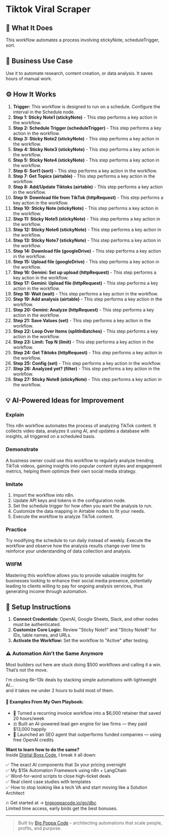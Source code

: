 # Tiktok Viral Scraper

## 🚀 What It Does
This workflow automates a process involving stickyNote, scheduleTrigger, sort.

## 💼 Business Use Case
Use it to automate research, content creation, or data analysis. It saves hours of manual work.

## ⚙️ How It Works
1.  **Trigger:** This workflow is designed to run on a schedule. Configure the interval in the Schedule node.
2. **Step 1: Sticky Note1 (stickyNote)** - This step performs a key action in the workflow.
3. **Step 2: Schedule Trigger (scheduleTrigger)** - This step performs a key action in the workflow.
4. **Step 3: Sticky Note2 (stickyNote)** - This step performs a key action in the workflow.
5. **Step 4: Sticky Note3 (stickyNote)** - This step performs a key action in the workflow.
6. **Step 5: Sticky Note4 (stickyNote)** - This step performs a key action in the workflow.
7. **Step 6: Sort1 (sort)** - This step performs a key action in the workflow.
8. **Step 7: Get Topics (airtable)** - This step performs a key action in the workflow.
9. **Step 8: Add/Update Tiktoks (airtable)** - This step performs a key action in the workflow.
10. **Step 9: Download file from TikTok (httpRequest)** - This step performs a key action in the workflow.
11. **Step 10: Sticky Note (stickyNote)** - This step performs a key action in the workflow.
12. **Step 11: Sticky Note5 (stickyNote)** - This step performs a key action in the workflow.
13. **Step 12: Sticky Note6 (stickyNote)** - This step performs a key action in the workflow.
14. **Step 13: Sticky Note7 (stickyNote)** - This step performs a key action in the workflow.
15. **Step 14: Download file (googleDrive)** - This step performs a key action in the workflow.
16. **Step 15: Upload file (googleDrive)** - This step performs a key action in the workflow.
17. **Step 16: Gemini: Set up upload (httpRequest)** - This step performs a key action in the workflow.
18. **Step 17: Gemini: Upload file (httpRequest)** - This step performs a key action in the workflow.
19. **Step 18: Wait (wait)** - This step performs a key action in the workflow.
20. **Step 19: Add analysis (airtable)** - This step performs a key action in the workflow.
21. **Step 20: Gemini: Analyze (httpRequest)** - This step performs a key action in the workflow.
22. **Step 21: Save Values (set)** - This step performs a key action in the workflow.
23. **Step 22: Loop Over Items (splitInBatches)** - This step performs a key action in the workflow.
24. **Step 23: Limit: Top N (limit)** - This step performs a key action in the workflow.
25. **Step 24: Get Tiktoks (httpRequest)** - This step performs a key action in the workflow.
26. **Step 25: Config (set)** - This step performs a key action in the workflow.
27. **Step 26: Analyzed yet? (filter)** - This step performs a key action in the workflow.
28. **Step 27: Sticky Note8 (stickyNote)** - This step performs a key action in the workflow.

## 💡 AI-Powered Ideas for Improvement
### Explain
This n8n workflow automates the process of analyzing TikTok content. It collects video data, analyzes it using AI, and updates a database with insights, all triggered on a scheduled basis.

### Demonstrate
A business owner could use this workflow to regularly analyze trending TikTok videos, gaining insights into popular content styles and engagement metrics, helping them optimize their own social media strategy.

### Imitate
1. Import the workflow into n8n.
2. Update API keys and tokens in the configuration node.
3. Set the schedule trigger for how often you want the analysis to run.
4. Customize the data mapping in Airtable nodes to fit your needs.
5. Execute the workflow to analyze TikTok content.

### Practice
Try modifying the schedule to run daily instead of weekly. Execute the workflow and observe how the analysis results change over time to reinforce your understanding of data collection and analysis.

### WIIFM
Mastering this workflow allows you to provide valuable insights for businesses looking to enhance their social media presence, potentially leading to clients willing to pay for ongoing analysis services, thus generating income through automation.

## 🔧 Setup Instructions
1. **Connect Credentials:** OpenAI, Google Sheets, Slack, and other nodes must be authenticated.
2. **Customize Core Logic:** Review "Sticky Note1" and "Sticky Note8" for IDs, table names, and URLs.
3. **Activate the Workflow:** Set the workflow to "Active" after testing.

### ⚠️ Automation Ain’t the Same Anymore

Most builders out here are stuck doing $500 workflows and calling it a win.  
That’s not the move.  

I'm closing $6k–$13k deals by stacking simple automations with lightweight AI...  
and it takes me under 2 hours to build most of them.

#### 🧠 Examples From My Own Playbook:
- 🔁 Turned a recurring invoice workflow into a $6,000 retainer that saved 20 hours/week  
- ⚖️ Built an AI-powered lead gen engine for law firms — they paid $13,000 happily  
- 🚀 Launched an SEO agent that outperforms funded companies — using free OpenAI credits  

**Want to learn how to do the same?**  
Inside [Digital Boss Code](https://bigpoppacode.io/go/dbc), I break it all down:

✅ The exact AI components that 3x your pricing overnight  
✅ My $15k Automation Framework using n8n + LangChain  
✅ Word-for-word scripts to close high-ticket deals  
✅ Real client case studies with templates  
✅ How to stop looking like a tech VA and start moving like a Solution Architect  

🔥 Get started at → [bigpoppacode.io/go/dbc](https://bigpoppacode.io/go/dbc)  
Limited time access, early birds get the best bonuses.

---
> Built by [Big Poppa Code](https://bigpoppacode.io) – architecting automations that scale people, profits, and purpose.
